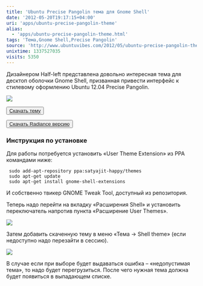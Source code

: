 ```yaml
---
title: 'Ubuntu Precise Pangolin тема для Gnome Shell'
date: '2012-05-20T19:17:15+04:00'
uri: 'apps/ubuntu-precise-pangolin-theme'
alias: 
  - 'apps/ubuntu-precise-pangolin-theme.html'
tags: 'Тема,Gnome Shell,Precise Pangolin'
source: 'http://www.ubuntuvibes.com/2012/05/ubuntu-precise-pangolin-theme-for-gnome.html'
unixtime: 1337527035
visits: 5350
---
```

Дизайнером Half-left представлена довольно интересная тема для десктоп оболочки Gnome Shell, призванная привести интерфейс к стилевому оформлению Ubuntu 12.04 Precise Pangolin.

[![](img/2012/05/20/19-00/ubuntu-precise-pangolin-7233945732-o.jpg)](img/2012/05/20/19-00/ubuntu-precise-pangolin-7233945732-o.jpg)

<button>[Скачать тему](http://half-left.deviantart.com/art/GNOME-Shell-Ubuntu-Precise-Pangolin-302894685)</button>

  

<button>[Скачать Radiance версию](http://half-left.deviantart.com/art/GNOME-Shell-Ubuntu-Precise-Pangolin-Radiance-303531700)</button>

### Инструкция по установке

Для работы потребуется установить «User Theme Extension» из PPA командами ниже:

```
 sudo add-apt-repository ppa:satyajit-happy/themes
 sudo apt-get update
 sudo apt-get install gnome-shell-extensions
```

И собственно твикер GNOME Tweak Tool, доступный из репозитория.

Теперь надо перейти на вкладку «Расширения Shell» и установить переключатель напротив пункта «Расширение User Themes».

[![](img/2012/05/20/19-00/gnome-tweak-tool-7233959290-o.jpg)](img/2012/05/20/19-00/gnome-tweak-tool-7233959290-o.jpg)

Затем добавить скаченную тему в меню «Тема → Shell theme» (если недоступно надо перезайти в сессию).

[![](img/2012/05/20/19-00/gnome-tweak-tool-2-7233959880-o.jpg)](img/2012/05/20/19-00/gnome-tweak-tool-2-7233959880-o.jpg)

В случае если при выборе будет выдаваться ошибка – «недопустимая тема», то надо будет перегрузиться. После чего нужная тема должна будет появиться в выпадающем списке.
